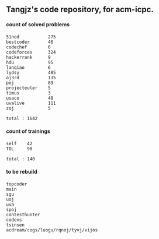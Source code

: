 ## Tangjz's code repository, for acm-icpc.

#### count of solved problems
	51nod			275 
	bestcoder		46
	codechef		6
	codeforces		324
	hackerrank		9
	hdu				95
	lanqiao			6
	lydsy			485
	oj3rd			135
	poj				89
	projecteuler	5
	timus			3
	usaco			48
	uvalive			111
	zoj				5

`total : 1642`

#### count of trainings
	self	42 
	TDL		98 

`total : 140`

#### to be rebuild
	topcoder
	main
	sgu
	uoj
	uva
	spoj
	contesthunter
	codevs
	tsinsen
	acdream/cogs/luogu/rqnoj/tyvj/vijos
